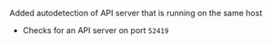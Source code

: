 Added autodetection of API server that is running on the same host
- Checks for an API server on port `52419`
